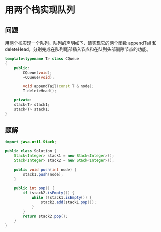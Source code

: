 # 用两个栈实现队列

## 问题

用两个栈实现一个队列。队列的声明如下，请实现它的两个函数 appendTail 和 deleteHead，分别完成在队列尾部插入节点和在队列头部删除节点的功能。

```c++
template<typename T> class CQueue
{
    public:
        CQueue(void);
        ~CQueue(void);

        void appendTail(const T & node);
        T deleteHead();

    private:
    stack<T> stack1;
    stack<T> stack1;
}
```

## 题解

```java
import java.util.Stack;

public class Solution {
    Stack<Integer> stack1 = new Stack<Integer>();
    Stack<Integer> stack2 = new Stack<Integer>();
    
    public void push(int node) {
        stack1.push(node);
    }
    
    public int pop() {
        if (stack2.isEmpty()) {
            while (!stack1.isEmpty()) {
                stack2.add(stack1.pop());
            }
        }
        return stack2.pop();
    }
}
```
